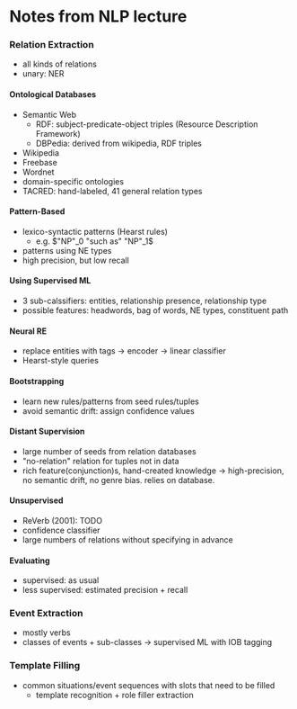 # Notes from NLP lecture

### Relation Extraction

- all kinds of relations
- unary: NER

#### Ontological Databases

- Semantic Web
  - RDF: subject-predicate-object triples (Resource Description Framework)
  - DBPedia: derived from wikipedia, RDF triples
- Wikipedia
- Freebase
- Wordnet
- domain-specific ontologies
- TACRED: hand-labeled, 41 general relation types

#### Pattern-Based

- lexico-syntactic patterns (Hearst rules)
  - e.g. $"NP"_0 "such as" "NP"_1$
- patterns using NE types
- high precision, but low recall

#### Using Supervised ML

- 3 sub-calssifiers: entities, relationship presence, relationship type
- possible features: headwords, bag of words, NE types, constituent path

#### Neural RE

- replace entities with tags -> encoder -> linear classifier
- Hearst-style queries

#### Bootstrapping

- learn new rules/patterns from seed rules/tuples
- avoid semantic drift: assign confidence values

#### Distant Supervision

- large number of seeds from relation databases
- "no-relation" relation for tuples not in data
- rich feature(conjunction)s, hand-created knowledge -> high-precision, no semantic drift, no genre bias. relies on database.

#### Unsupervised

- ReVerb (2001): TODO
- confidence classifier
- large numbers of relations without specifying in advance

#### Evaluating

- supervised: as usual
- less supervised: estimated precision + recall

### Event Extraction

- mostly verbs
- classes of events + sub-classes -> supervised ML with IOB tagging

### Template Filling

- common situations/event sequences with slots that need to be filled
  - template recognition + role filler extraction